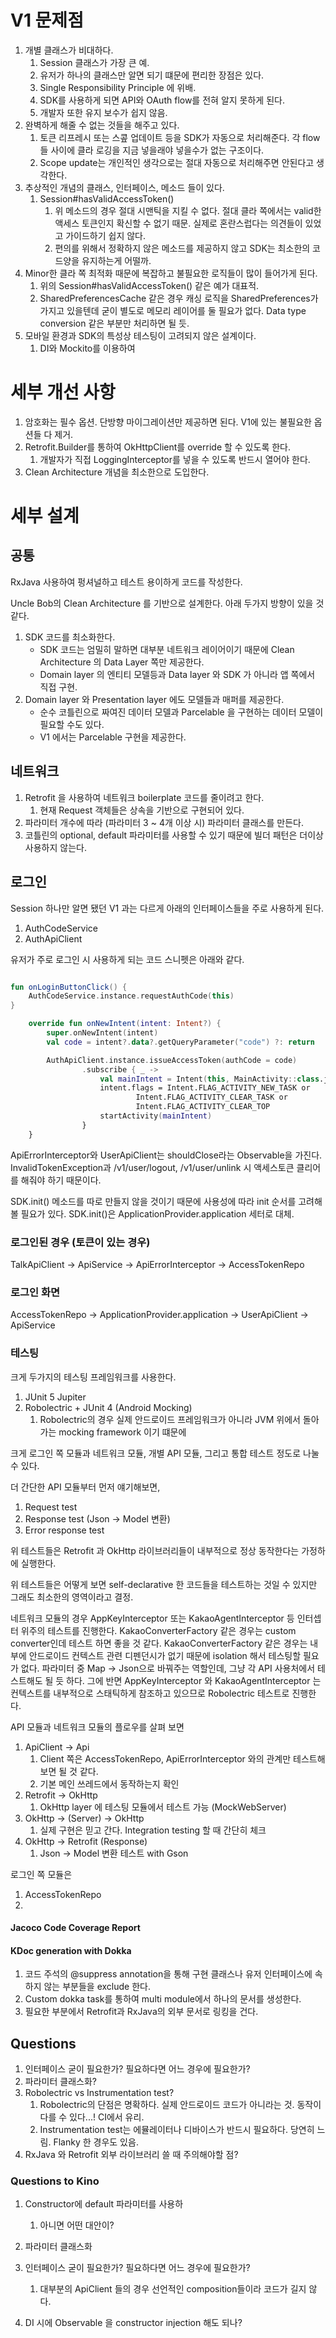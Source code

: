 # V1 문제점

1. 개별 클래스가 비대하다.
    1. Session 클래스가 가장 큰 예.
    1. 유저가 하나의 클래스만 알면 되기 떄문에 편리한 장점은 있다.
    1. Single Responsibility Principle 에 위배.
    1. SDK를 사용하게 되면 API와 OAuth flow를 전혀 알지 못하게 된다.
    1. 개발자 또한 유지 보수가 쉽지 않음.
1. 완벽하게 해줄 수 없는 것들을 해주고 있다.
    1. 토큰 리프레시 또는 스콮 업데이트 등을 SDK가 자동으로 처리해준다.
    각 flow들 사이에 클라 로깅을 지금 넣을래야 넣을수가 없는 구조이다.
    1. Scope update는 개인적인 생각으로는 절대 자동으로 처리해주면 안된다고 생각한다.
1. 추상적인 개념의 클래스, 인터페이스, 메소드 들이 있다.
    1. Session#hasValidAccessToken()
        1. 위 메소드의 경우 절대 시맨틱을 지킬 수 없다.
        절대 클라 쪽에서는 valid한 액세스 토큰인지 확신할 수 없기 때문.
        실제로 혼란스럽다는 의견들이 있었고 가이드하기 쉽지 않다.
        1. 편의를 위해서 정확하지 않은 메소드를 제공하지 않고 SDK는 최소한의 코드양을 유지하는게 어떨까.
1. Minor한 클라 쪽 최적화 때문에 복잡하고 불필요한 로직들이 많이 들어가게 된다.
    1. 위의 Session#hasValidAccessToken() 같은 예가 대표적.
    1. SharedPreferencesCache 같은 경우 캐싱 로직을 SharedPreferences가 가지고 있을텐데 굳이 별도로 메모리 레이어를 둘 필요가 없다.
    Data type conversion 같은 부분만 처리하면 될 듯.
1.  모바일 환경과 SDK의 특성상 테스팅이 고려되지 않은 설계이다.
    1. DI와 Mockito를 이용하여

# 세부 개선 사항
1. 암호화는 필수 옵션. 단방향 마이그레이션만 제공하면 된다. V1에 있는 불필요한 옵션들 다 제거.
1. Retrofit.Builder를 통하여 OkHttpClient를 override 할 수 있도록 한다.
    1. 개발자가 직접 LoggingInterceptor를 넣을 수 있도록 반드시 열어야 한다.
1. Clean Architecture 개념을 최소한으로 도입한다.

# 세부 설계

## 공통

RxJava 사용하여 펑셔널하고 테스트 용이하게 코드를 작성한다.

Uncle Bob의 Clean Architecture 를 기반으로 설계한다. 아래 두가지 방향이 있을 것 같다.

1. SDK 코드를 최소화한다.
    - SDK 코드는 엄밀히 말하면 대부분 네트워크 레이어이기 때문에 Clean Architecture 의 Data Layer 쪽만 제공한다.
    - Domain layer 의 엔티티 모델등과 Data layer 와 SDK 가 아니라 앱 쪽에서 직접 구현.
1. Domain layer 와 Presentation layer 에도 모델들과 매퍼를 제공한다.
    - 순수 코틀린으로 짜여진 데이터 모델과 Parcelable 을 구현하는 데이터 모델이 필요할 수도 있다.
    - V1 에서는 Parcelable 구현을 제공한다.

## 네트워크

1. Retrofit 을 사용하여 네트워크 boilerplate 코드를 줄이려고 한다.
    1. 현재 Request 객체들은 상속을 기반으로 구현되어 있다.
1. 파라미터 개수에 따라 (파라미터 3 ~ 4개 이상 시) 파라미터 클래스를 만든다.
1. 코틀린의 optional, default  파라미터를 사용할 수 있기 때문에 빌더 패턴은 더이상 사용하지 않는다.

## 로그인

Session 하나만 알면 됐던 V1 과는 다르게 아래의 인터페이스들을 주로 사용하게 된다.

1. AuthCodeService
1. AuthApiClient

유저가 주로 로그인 시 사용하게 되는 코드 스니펫은 아래와 같다.

```kotlin

fun onLoginButtonClick() {
    AuthCodeService.instance.requestAuthCode(this)
}

    override fun onNewIntent(intent: Intent?) {
        super.onNewIntent(intent)
        val code = intent?.data?.getQueryParameter("code") ?: return

        AuthApiClient.instance.issueAccessToken(authCode = code)
                .subscribe { _ ->
                    val mainIntent = Intent(this, MainActivity::class.java)
                    intent.flags = Intent.FLAG_ACTIVITY_NEW_TASK or
                            Intent.FLAG_ACTIVITY_CLEAR_TASK or
                            Intent.FLAG_ACTIVITY_CLEAR_TOP
                    startActivity(mainIntent)
                }
    }


```

ApiErrorInterceptor와 UserApiClient는 shouldClose라는 Observable을 가진다.
InvalidTokenException과 /v1/user/logout, /v1/user/unlink 시 액세스토큰 클리어를 해줘야 하기 때문이다.

SDK.init() 메소드를 따로 만들지 않을 것이기 때문에 사용성에 따라 init 순서를 고려해볼 필요가 있다.
SDK.init()은 ApplicationProvider.application 세터로 대체.

### 로그인된 경우 (토큰이 있는 경우)
TalkApiClient -> ApiService -> ApiErrorInterceptor -> AccessTokenRepo


### 로그인 화면
AccessTokenRepo -> ApplicationProvider.application -> UserApiClient -> ApiService


### 테스팅

크게 두가지의 테스팅 프레임워크를 사용한다.

1. JUnit 5 Jupiter
1. Robolectric + JUnit 4 (Android Mocking)
    1. Robolectric의 경우 실제 안드로이드 프레임워크가 아니라 JVM 위에서 돌아가는 mocking framework 이기 떄문에 

크게 로그인 쪽 모듈과 네트워크 모듈, 개별 API 모듈, 그리고 통합 테스트 정도로 나눌 수 있다.

더 간단한 API 모듈부터 먼저 얘기해보면,

1. Request test
1. Response test (Json -> Model 변환)
1. Error response test

위 테스트들은 Retrofit 과 OkHttp 라이브러리들이 내부적으로 정상 동작한다는 가정하에 실행한다.

위 테스트들은 어떻게 보면 self-declarative 한 코드들을 테스트하는 것일 수 있지만 그래도 최소한의 영역이라고 결정.

네트워크 모듈의 경우 AppKeyInterceptor 또는 KakaoAgentInterceptor 등 인터셉터 위주의 테스트를 진행한다.
KakaoConverterFactory 같은 경우는 custom converter인데 테스트 하면 좋을 것 같다.
KakaoConverterFactory 같은 경우는 내부에 안드로이드 컨텍스트 관련 디펜던시가 없기 때문에 isolation 해서 테스팅할 필요가 없다.
파라미터 중 Map -> Json으로 바꿔주는 역할인데, 그냥 각 API 사용처에서 테스트해도 될 듯 하다.
그에 반면 AppKeyInterceptor 와 KakaoAgentInterceptor 는 컨텍스트를 내부적으로 스태틱하게 참조하고 있으므로 Robolectric 테스트로 진행한다.

API 모듈과 네트워크 모듈의 플로우를 살펴 보면

1. ApiClient -> Api
    1. Client 쪽은 AccessTokenRepo, ApiErrorInterceptor 와의 관계만 테스트해보면 될 것 같다.
    1. 기본 메인 쓰레드에서 동작하는지 확인
1. Retrofit -> OkHttp
    1. OkHttp layer 에 테스팅 모듈에서 테스트 가능 (MockWebServer)
1. OkHttp -> (Server) -> OkHttp
    1. 실제 구현은 믿고 간다. Integration testing 할 때 간단히 체크
1. OkHttp -> Retrofit (Response)
    1. Json -> Model 변환 테스트 with Gson

로그인 쪽 모듈은

1. AccessTokenRepo
1.


#### Jacoco Code Coverage Report

#### KDoc generation with Dokka

1. 코드 주석의 @suppress annotation을 통해 구현 클래스나 유저 인터페이스에 속하지 않는 부분들을 exclude 한다.
1. Custom dokka task를 통하여 multi module에서 하나의 문서를 생성한다.
1. 필요한 부분에서 Retrofit과 RxJava의 외부 문서로 링킹을 건다.
 
 
## Questions
1. 인터페이스 굳이 필요한가? 필요하다면 어느 경우에 필요한가?
1. 파라미터 클래스화?
1. Robolectric vs Instrumentation test?
    1. Robolectric의 단점은 명확하다. 실제 안드로이드 코드가 아니라는 것. 동작이 다를 수 있다...! CI에서 유리.
    1. Instrumentation test는 에뮬레이터나 디바이스가 반드시 필요하다. 당연히 느림. Flanky 한 경우도 있음.
1. RxJava 와 Retrofit 외부 라이브러리 쓸 때 주의해야할 점?


### Questions to Kino
1. Constructor에 default 파라미터를 사용하
    1. 아니면 어떤 대안이?
1. 파라미터 클래스화
1. 인터페이스 굳이 필요한가? 필요하다면 어느 경우에 필요한가?
    1. 대부분의 ApiClient 들의 경우 선언적인 composition들이라 코드가 길지 않다.
   
1. DI 시에 Observable 을 constructor injection 해도 되나?
